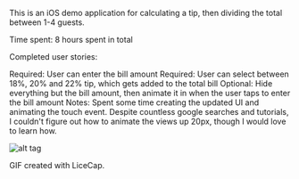 This is an iOS demo application for calculating a tip, then dividing the total between 1-4 guests.

Time spent: 8 hours spent in total

Completed user stories:

Required: User can enter the bill amount
Required: User can select between 18%, 20% and 22% tip, which gets added to the total bill
Optional: Hide everything but the bill amount, then animate it in when the user taps to enter the bill amount
Notes: Spent some time creating the updated UI and animating the touch event. Despite countless google searches and tutorials, I couldn't figure out how to animate the views up 20px, though I would love to learn how.

![alt tag](https://raw.github.com/dmuro2/tips/tips/Resources/Images/StraightTipn.gif)

GIF created with LiceCap.